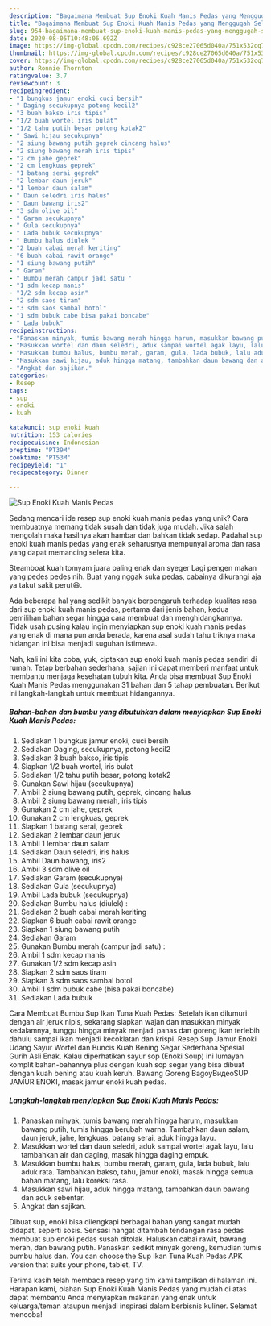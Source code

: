 ```yaml
---
description: "Bagaimana Membuat Sup Enoki Kuah Manis Pedas yang Menggugah Selera"
title: "Bagaimana Membuat Sup Enoki Kuah Manis Pedas yang Menggugah Selera"
slug: 954-bagaimana-membuat-sup-enoki-kuah-manis-pedas-yang-menggugah-selera
date: 2020-08-05T10:48:06.692Z
image: https://img-global.cpcdn.com/recipes/c928ce27065d040a/751x532cq70/sup-enoki-kuah-manis-pedas-foto-resep-utama.jpg
thumbnail: https://img-global.cpcdn.com/recipes/c928ce27065d040a/751x532cq70/sup-enoki-kuah-manis-pedas-foto-resep-utama.jpg
cover: https://img-global.cpcdn.com/recipes/c928ce27065d040a/751x532cq70/sup-enoki-kuah-manis-pedas-foto-resep-utama.jpg
author: Ronnie Thornton
ratingvalue: 3.7
reviewcount: 3
recipeingredient:
- "1 bungkus jamur enoki cuci bersih"
- " Daging secukupnya potong kecil2"
- "3 buah bakso iris tipis"
- "1/2 buah wortel iris bulat"
- "1/2 tahu putih besar potong kotak2"
- " Sawi hijau secukupnya"
- "2 siung bawang putih geprek cincang halus"
- "2 siung bawang merah iris tipis"
- "2 cm jahe geprek"
- "2 cm lengkuas geprek"
- "1 batang serai geprek"
- "2 lembar daun jeruk"
- "1 lembar daun salam"
- " Daun seledri iris halus"
- " Daun bawang iris2"
- "3 sdm olive oil"
- " Garam secukupnya"
- " Gula secukupnya"
- " Lada bubuk secukupnya"
- " Bumbu halus diulek "
- "2 buah cabai merah keriting"
- "6 buah cabai rawit orange"
- "1 siung bawang putih"
- " Garam"
- " Bumbu merah campur jadi satu "
- "1 sdm kecap manis"
- "1/2 sdm kecap asin"
- "2 sdm saos tiram"
- "3 sdm saos sambal botol"
- "1 sdm bubuk cabe bisa pakai boncabe"
- " Lada bubuk"
recipeinstructions:
- "Panaskan minyak, tumis bawang merah hingga harum, masukkan bawang putih, tumis hingga berubah warna. Tambahkan daun salam, daun jeruk, jahe, lengkuas, batang serai, aduk hingga layu."
- "Masukkan wortel dan daun seledri, aduk sampai wortel agak layu, lalu tambahkan air dan daging, masak hingga daging empuk."
- "Masukkan bumbu halus, bumbu merah, garam, gula, lada bubuk, lalu aduk rata. Tambahkan bakso, tahu, jamur enoki, masak hingga semua bahan matang, lalu koreksi rasa."
- "Masukkan sawi hijau, aduk hingga matang, tambahkan daun bawang dan aduk sebentar."
- "Angkat dan sajikan."
categories:
- Resep
tags:
- sup
- enoki
- kuah

katakunci: sup enoki kuah 
nutrition: 153 calories
recipecuisine: Indonesian
preptime: "PT39M"
cooktime: "PT53M"
recipeyield: "1"
recipecategory: Dinner

---
```



![Sup Enoki Kuah Manis Pedas](https://img-global.cpcdn.com/recipes/c928ce27065d040a/751x532cq70/sup-enoki-kuah-manis-pedas-foto-resep-utama.jpg)

Sedang mencari ide resep sup enoki kuah manis pedas yang unik? Cara membuatnya memang tidak susah dan tidak juga mudah. Jika salah mengolah maka hasilnya akan hambar dan bahkan tidak sedap. Padahal sup enoki kuah manis pedas yang enak seharusnya mempunyai aroma dan rasa yang dapat memancing selera kita.

Steamboat kuah tomyam juara paling enak dan syeger Lagi pengen makan yang pedes pedes nih. Buat yang nggak suka pedas, cabainya dikurangi aja ya takut sakit perut😆.

Ada beberapa hal yang sedikit banyak berpengaruh terhadap kualitas rasa dari sup enoki kuah manis pedas, pertama dari jenis bahan, kedua pemilihan bahan segar hingga cara membuat dan menghidangkannya. Tidak usah pusing kalau ingin menyiapkan sup enoki kuah manis pedas yang enak di mana pun anda berada, karena asal sudah tahu triknya maka hidangan ini bisa menjadi suguhan istimewa.


Nah, kali ini kita coba, yuk, ciptakan sup enoki kuah manis pedas sendiri di rumah. Tetap berbahan sederhana, sajian ini dapat memberi manfaat untuk membantu menjaga kesehatan tubuh kita. Anda bisa membuat Sup Enoki Kuah Manis Pedas menggunakan 31 bahan dan 5 tahap pembuatan. Berikut ini langkah-langkah untuk membuat hidangannya.

<!--inarticleads1-->

##### Bahan-bahan dan bumbu yang dibutuhkan dalam menyiapkan Sup Enoki Kuah Manis Pedas:

1. Sediakan 1 bungkus jamur enoki, cuci bersih
1. Sediakan  Daging, secukupnya, potong kecil2
1. Sediakan 3 buah bakso, iris tipis
1. Siapkan 1/2 buah wortel, iris bulat
1. Sediakan 1/2 tahu putih besar, potong kotak2
1. Gunakan  Sawi hijau (secukupnya)
1. Ambil 2 siung bawang putih, geprek, cincang halus
1. Ambil 2 siung bawang merah, iris tipis
1. Gunakan 2 cm jahe, geprek
1. Gunakan 2 cm lengkuas, geprek
1. Siapkan 1 batang serai, geprek
1. Sediakan 2 lembar daun jeruk
1. Ambil 1 lembar daun salam
1. Sediakan  Daun seledri, iris halus
1. Ambil  Daun bawang, iris2
1. Ambil 3 sdm olive oil
1. Sediakan  Garam (secukupnya)
1. Sediakan  Gula (secukupnya)
1. Ambil  Lada bubuk (secukupnya)
1. Sediakan  Bumbu halus (diulek) :
1. Sediakan 2 buah cabai merah keriting
1. Siapkan 6 buah cabai rawit orange
1. Siapkan 1 siung bawang putih
1. Sediakan  Garam
1. Gunakan  Bumbu merah (campur jadi satu) :
1. Ambil 1 sdm kecap manis
1. Gunakan 1/2 sdm kecap asin
1. Siapkan 2 sdm saos tiram
1. Siapkan 3 sdm saos sambal botol
1. Ambil 1 sdm bubuk cabe (bisa pakai boncabe)
1. Sediakan  Lada bubuk


Cara Membuat Bumbu Sup Ikan Tuna Kuah Pedas: Setelah ikan dilumuri dengan air jeruk nipis, sekarang siapkan wajan dan masukkan minyak kedalamnya, tunggu hingga minyak menjadi panas dan goreng ikan terlebih dahulu sampai ikan menjadi kecoklatan dan krispi. Resep Sup Jamur Enoki Udang Sayur Wortel dan Buncis Kuah Bening Segar Sederhana Spesial Gurih Asli Enak. Kalau diperhatikan sayur sop (Enoki Soup) ini lumayan komplit bahan-bahannya plus dengan kuah sop segar yang bisa dibuat dengan kuah bening atau kuah keruh. Bawang Goreng BagoyВидеоSUP JAMUR ENOKI, masak jamur enoki kuah pedas. 

<!--inarticleads2-->

##### Langkah-langkah menyiapkan Sup Enoki Kuah Manis Pedas:

1. Panaskan minyak, tumis bawang merah hingga harum, masukkan bawang putih, tumis hingga berubah warna. Tambahkan daun salam, daun jeruk, jahe, lengkuas, batang serai, aduk hingga layu.
1. Masukkan wortel dan daun seledri, aduk sampai wortel agak layu, lalu tambahkan air dan daging, masak hingga daging empuk.
1. Masukkan bumbu halus, bumbu merah, garam, gula, lada bubuk, lalu aduk rata. Tambahkan bakso, tahu, jamur enoki, masak hingga semua bahan matang, lalu koreksi rasa.
1. Masukkan sawi hijau, aduk hingga matang, tambahkan daun bawang dan aduk sebentar.
1. Angkat dan sajikan.


Dibuat sup, enoki bisa dilengkapi berbagai bahan yang sangat mudah didapat, seperti sosis. Sensasi hangat ditambah tendangan rasa pedas membuat sup enoki pedas susah ditolak. Haluskan cabai rawit, bawang merah, dan bawang putih. Panaskan sedikit minyak goreng, kemudian tumis bumbu halus dan. You can choose the Sup Ikan Tuna Kuah Pedas APK version that suits your phone, tablet, TV. 

Terima kasih telah membaca resep yang tim kami tampilkan di halaman ini. Harapan kami, olahan Sup Enoki Kuah Manis Pedas yang mudah di atas dapat membantu Anda menyiapkan makanan yang enak untuk keluarga/teman ataupun menjadi inspirasi dalam berbisnis kuliner. Selamat mencoba!
